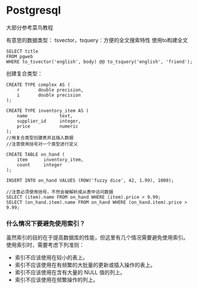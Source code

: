 # Postgresql



大部分参考菜鸟教程

有意思的数据类型：
tsvector，tsquery：方便的全文搜索特性
使用to构建全文
```plsql
SELECT title
FROM pgweb
WHERE to_tsvector('english', body) @@ to_tsquery('english', 'friend');
```
创建复合类型：
```plsql
CREATE TYPE complex AS (
    r       double precision,
    i       double precision
);

CREATE TYPE inventory_item AS (
    name            text,
    supplier_id     integer,
    price           numeric
);
//用复合类型创建表并且插入数据
//注意使用括号对一个类型进行定义

CREATE TABLE on_hand (
    item      inventory_item,
    count     integer
);

INSERT INTO on_hand VALUES (ROW('fuzzy dice', 42, 1.99), 1000);

//注意必须使用括号，不然会被解析成从表中访问数据
SELECT (item).name FROM on_hand WHERE (item).price > 9.99;
SELECT (on_hand.item).name FROM on_hand WHERE (on_hand.item).price > 9.99;
```
### 什么情况下要避免使用索引？
虽然索引的目的在于提高数据库的性能，但这里有几个情况需要避免使用索引。
使用索引时，需要考虑下列准则：

- 索引不应该使用在较小的表上。
- 索引不应该使用在有频繁的大批量的更新或插入操作的表上。
- 索引不应该使用在含有大量的 NULL 值的列上。
- 索引不应该使用在频繁操作的列上。

